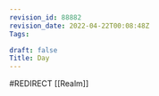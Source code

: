 ```yaml
---
revision_id: 88882
revision_date: 2022-04-22T00:08:48Z
Tags:

draft: false
Title: Day
---
```

#REDIRECT [[Realm]]